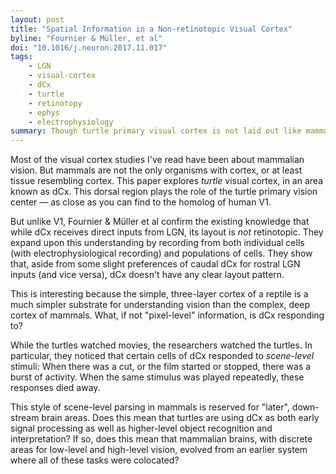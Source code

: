 ```yaml
---
layout: post
title: "Spatial Information in a Non-retinotopic Visual Cortex"
byline: "Fournier & Müller, et al"
doi: "10.1016/j.neuron.2017.11.017"
tags:
    - LGN
    - visual-cortex
    - dCx
    - turtle
    - retinotopy
    - ephys
    - electrophysiology
summary: Though turtle primary visual cortex is not laid out like mammalian visual cortex, it appears to respond to high-level scene- or shape-based stimuli, suggesting a more holistic approach to vision in early vision areas in turtles.
---
```


Most of the visual cortex studies I've read have been about mammalian vision. But mammals are not the only organisms with cortex, or at least tissue resembling cortex. This paper explores _turtle_ visual cortex, in an area known as dCx. This dorsal region plays the role of the turtle primary vision center — as close as you can find to the homolog of human V1.

But unlike V1, Fournier & Müller et al confirm the existing knowledge that while dCx receives direct inputs from LGN, its layout is _not_ retinotopic. They expand upon this understanding by recording from both individual cells (with electrophysiological recording) and populations of cells. They show that, aside from some slight preferences of caudal dCx for rostral LGN inputs (and vice versa), dCx doesn't have any clear layout pattern.

This is interesting because the simple, three-layer cortex of a reptile is a much simpler substrate for understanding vision than the complex, deep cortex of mammals. What, if not "pixel-level" information, is dCx responding to?

While the turtles watched movies, the researchers watched the turtles. In particular, they noticed that certain cells of dCx responded to _scene-level_ stimuli: When there was a cut, or the film started or stopped, there was a burst of activity. When the same stimulus was played repeatedly, these responses died away.

This style of scene-level parsing in mammals is reserved for "later", down-stream brain areas. Does this mean that turtles are using dCx as both early signal processing as well as higher-level object recognition and interpretation? If so, does this mean that mammalian brains, with discrete areas for low-level and high-level vision, evolved from an earlier system where all of these tasks were colocated?
